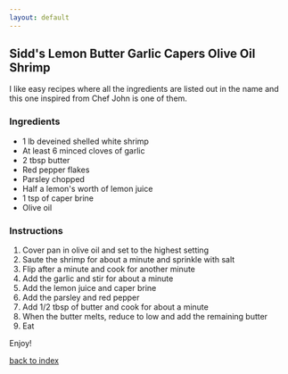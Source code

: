```yaml
---
layout: default
---
```


<!---
This is a comment. Note the triple dash to start, but double to end
-->

## Sidd's Lemon Butter Garlic Capers Olive Oil Shrimp
<!---
spradha24
-->
I like easy recipes where all the ingredients are listed out in the name and this one inspired from Chef John is one of them.

### Ingredients
- 1 lb deveined shelled white shrimp
- At least 6 minced cloves of garlic
- 2 tbsp butter
- Red pepper flakes
- Parsley chopped
- Half a lemon's worth of lemon juice
- 1 tsp of caper brine
- Olive oil

### Instructions
1. Cover pan in olive oil and set to the highest setting
2. Saute the shrimp for about a minute and sprinkle with salt
3. Flip after a minute and cook for another minute
4. Add the garlic and stir for about a minute
5. Add the lemon juice and caper brine
6. Add the parsley and red pepper
7. Add 1/2 tbsp of butter and cook for about a minute
8. When the butter melts, reduce to low and add the remaining butter
9. Eat

Enjoy!

<!--
Keep this link to return to the index
-->
[back to index](../)